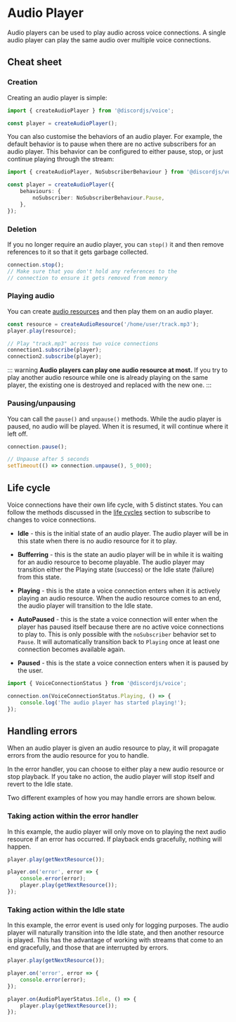 # Audio Player

Audio players can be used to play audio across voice connections. A single audio player can play the same audio over multiple voice connections.

## Cheat sheet

### Creation

Creating an audio player is simple:

```ts
import { createAudioPlayer } from '@discordjs/voice';

const player = createAudioPlayer();
```

You can also customise the behaviors of an audio player. For example, the default behavior is to pause when there are no active subscribers for an audio player. This behavior can be configured to either pause, stop, or just continue playing through the stream:

```ts
import { createAudioPlayer, NoSubscriberBehaviour } from '@discordjs/voice';

const player = createAudioPlayer({
	behaviours: {
		noSubscriber: NoSubscriberBehaviour.Pause,
	},
});
```

### Deletion

If you no longer require an audio player, you can `stop()` it and then remove references to it so that it gets garbage collected.

```ts
connection.stop();
// Make sure that you don't hold any references to the
// connection to ensure it gets removed from memory
```

### Playing audio

You can create [audio resources](./audio-resources) and then play them on an audio player.

```ts
const resource = createAudioResource('/home/user/track.mp3');
player.play(resource);

// Play "track.mp3" across two voice connections
connection1.subscribe(player);
connection2.subscribe(player);
```

::: warning
**Audio players can play one audio resource at most.** If you try to play another audio resource while one is already playing on the same player, the existing one is destroyed and replaced with the new one.
:::

### Pausing/unpausing

You can call the `pause()` and `unpause()` methods. While the audio player is paused, no audio will be played. When it is resumed, it will continue where it left off.

```ts
connection.pause();

// Unpause after 5 seconds
setTimeout(() => connection.unpause(), 5_000);
```

## Life cycle

Voice connections have their own life cycle, with 5 distinct states. You can follow the methods discussed in the [life cycles](./life-cycles) section to subscribe to changes to voice connections.

- **Idle** - this is the initial state of an audio player. The audio player will be in this state when there is no audio resource for it to play.

- **Bufferring** - this is the state an audio player will be in while it is waiting for an audio resource to become playable. The audio player may transition either the Playing state (success) or the Idle state (failure) from this state.

- **Playing** - this is the state a voice connection enters when it is actively playing an audio resource. When the audio resource comes to an end, the audio player will transition to the Idle state.

- **AutoPaused** - this is the state a voice connection will enter when the player has paused itself because there are no active voice connections to play to. This is only possible with the `noSubscriber` behavior set to `Pause`. It will automatically transition back to `Playing` once at least one connection becomes available again.

- **Paused** - this is the state a voice connection enters when it is paused by the user.

```ts
import { VoiceConnectionStatus } from '@discordjs/voice';

connection.on(VoiceConnectionStatus.Playing, () => {
	console.log('The audio player has started playing!');
});
```

## Handling errors

When an audio player is given an audio resource to play, it will propagate errors from the audio resource for you to handle.

In the error handler, you can choose to either play a new audio resource or stop playback. If you take no action, the audio player will stop itself and revert to the Idle state.

Two different examples of how you may handle errors are shown below.

### Taking action within the error handler

In this example, the audio player will only move on to playing the next audio resource if an error has occurred. If playback ends gracefully, nothing will happen.

```ts
player.play(getNextResource());

player.on('error', error => {
	console.error(error);
	player.play(getNextResource());
});
```

### Taking action within the Idle state

In this example, the error event is used only for logging purposes. The audio player will naturally transition into the Idle state, and then another resource is played. This has the advantage of working with streams that come to an end gracefully, and those that are interrupted by errors.

```ts
player.play(getNextResource());

player.on('error', error => {
	console.error(error);
});

player.on(AudioPlayerStatus.Idle, () => {
	player.play(getNextResource());
});
```
